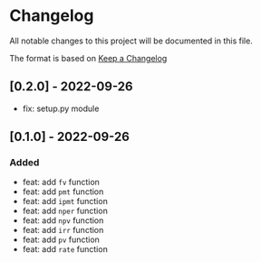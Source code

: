 # Changelog
All notable changes to this project will be documented in this file.

The format is based on [Keep a Changelog](https://keepachangelog.com/en/1.0.0/)

## [0.2.0] - 2022-09-26
- fix: setup.py module

## [0.1.0] - 2022-09-26
### Added
- feat: add `fv` function
- feat: add `pmt` function
- feat: add `ipmt` function
- feat: add `nper` function
- feat: add `npv` function
- feat: add `irr` function
- feat: add `pv` function
- feat: add `rate` function